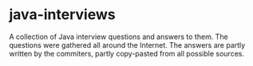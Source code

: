 java-interviews
===============

A collection of Java interview questions and answers to them.
The questions were gathered all around the Internet.
The answers are partly written by the commiters, partly copy-pasted from all possible sources. 